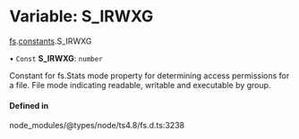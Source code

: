 # Variable: S\_IRWXG

[fs](../modules/fs.md).[constants](../modules/fs.constants.md).S_IRWXG

• `Const` **S\_IRWXG**: `number`

Constant for fs.Stats mode property for determining access permissions for a file. File mode indicating readable, writable and executable by group.

#### Defined in

node_modules/@types/node/ts4.8/fs.d.ts:3238
